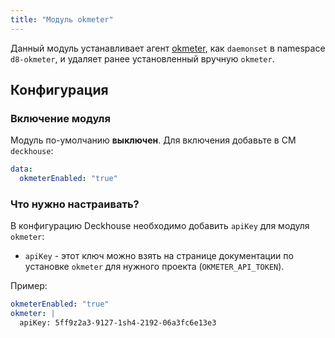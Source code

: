 ```yaml
---
title: "Модуль okmeter"
---
```


Данный модуль устанавливает агент [okmeter](http://okmeter.io), как `daemonset` в namespace `d8-okmeter`, и удаляет ранее установленный вручную `okmeter`.

Конфигурация
------------

### Включение модуля

Модуль по-умолчанию **выключен**. Для включения добавьте в CM `deckhouse`:

```yaml
data:
  okmeterEnabled: "true"
```

### Что нужно настраивать?

В конфигурацию Deckhouse необходимо добавить `apiKey` для модуля `okmeter`:

* `apiKey` - этот ключ можно взять на странице документации по установке `okmeter` для нужного проекта (`OKMETER_API_TOKEN`).

Пример:

```yaml
okmeterEnabled: "true"
okmeter: |
  apiKey: 5ff9z2a3-9127-1sh4-2192-06a3fc6e13e3
```

